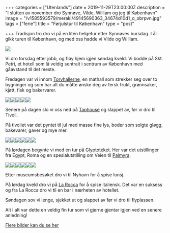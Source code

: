 +++
categories = ["Utenlands"]
date = 2019-11-29T23:00:00Z
description = "I slutten av november dro Synnøve, Vilde, William og jeg til København"
image = "/v1585593579/meraki/49145690363_34674d10d1_o_obrpvn.jpg"
tags = ["ferie"]
title = "Førjulstur til København"
type = "post"

+++
Tradisjon tro dro vi på en liten helgetur etter Synnøves bursdag. I år gikk turen til København, og med oss hadde vi Vilde og William.

![](https://res.cloudinary.com/meraki-images/image/upload/v1585681800/meraki/k%C3%B8benhavn-1_cc3fip.jpg)

Vi dro torsdag etter jobb, og fløy hjem igjen søndag kveld. Vi bodde på Skt. Petri, et hotell som lå veldig sentralt i sentrum av København med gåavstand til det meste.

Fredagen var vi innom [Torvhallerne](https://torvehallernekbh.dk/), en mathall som strekker seg over to bygninger og som har alt du måtte ønske deg av fersk frukt, grønnsaker, kjøtt, fisk og bakervarer.

![](https://res.cloudinary.com/meraki-images/image/upload/v1585681826/meraki/k%C3%B8benhavn-2_niuez0.jpg)![](https://res.cloudinary.com/meraki-images/image/upload/v1585681831/meraki/k%C3%B8benhavn-3_qsx2wl.jpg)![](https://res.cloudinary.com/meraki-images/image/upload/v1585681837/meraki/k%C3%B8benhavn-5_wei1uf.jpg)![](https://res.cloudinary.com/meraki-images/image/upload/v1585681842/meraki/k%C3%B8benhavn-6_j28jpk.jpg)![](https://res.cloudinary.com/meraki-images/image/upload/v1585681850/meraki/k%C3%B8benhavn-7_jqv6xw.jpg)

Senere på dagen slo vi oss ned på [Taphouse](https://taphouse.dk/) og slappet av, før vi dro til Tivoli.

På tivoliet var det pyntet til jul med masse fine lys, boder som solgte gløgg, bakevarer, gaver og mye mer.

![](https://res.cloudinary.com/meraki-images/image/upload/v1585681866/meraki/k%C3%B8benhavn-23_juatcn.jpg)![](https://res.cloudinary.com/meraki-images/image/upload/v1585681872/meraki/k%C3%B8benhavn-25_vql3ny.jpg)![](https://res.cloudinary.com/meraki-images/image/upload/v1585681881/meraki/k%C3%B8benhavn-27_zo04np.jpg)![](https://res.cloudinary.com/meraki-images/image/upload/v1585681894/meraki/k%C3%B8benhavn-33_vgf10w.jpg)![](https://res.cloudinary.com/meraki-images/image/upload/v1585681902/meraki/k%C3%B8benhavn-37_hcmu4g.jpg)![](https://res.cloudinary.com/meraki-images/image/upload/v1585681908/meraki/k%C3%B8benhavn-38_skuwas.jpg)

På lørdagen begynte vi med en tur på [Glyptoteket](https://www.glyptoteket.dk/). Her var det utstillinger fra Egypt, Roma og en spesialutstilling om Veien til [Palmyra](https://no.wikipedia.org/wiki/Palmyra).

![](https://res.cloudinary.com/meraki-images/image/upload/v1585681919/meraki/k%C3%B8benhavn-41_rm22iy.jpg)![](https://res.cloudinary.com/meraki-images/image/upload/v1585681924/meraki/k%C3%B8benhavn-43_islgff.jpg)![](https://res.cloudinary.com/meraki-images/image/upload/v1585681930/meraki/k%C3%B8benhavn-49_zt3xwr.jpg)![](https://res.cloudinary.com/meraki-images/image/upload/v1585681935/meraki/k%C3%B8benhavn-50_q1t7wl.jpg)![](https://res.cloudinary.com/meraki-images/image/upload/v1585681941/meraki/k%C3%B8benhavn-48_sqcw6k.jpg)![](https://res.cloudinary.com/meraki-images/image/upload/v1585681946/meraki/k%C3%B8benhavn-55_cx9n0m.jpg)

Etter museumsbesøket dro vi til Nyhavn for å spise lunsj.

På lørdag kveld dro vi på [La Rocca](http://larocca.dk/) for å spise italiensk. Det var en suksess og fra La Rocca dro vi til en bar i nærheten av hotellet.

Søndagen sov vi lenge, sjekket ut og slappet av før vi dro til flyplassen.

Alt i alt var dette en veldig fin tur som vi gjerne gjentar igjen ved en senere anledning!

[Flere bilder kan du se her](https://www.flickr.com/photos/136910559@N03/albums/72157711998961576)